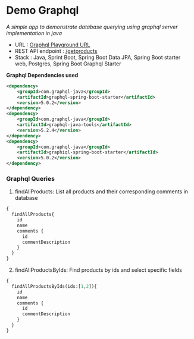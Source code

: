 # **Demo Graphql**
_A simple app to demonstrate database querying using graphql server implementation in java_

* URL : [Graphql Playground URL][Link]
* REST API endpoint : [/getproducts][REST-Link]
* Stack : Java, Sprint Boot, Spring Boot Data JPA, Spring Boot starter web, Postgres, Spring Boot Graphql Starter

**Graphql Dependencies used**
```xml
<dependency>
    <groupId>com.graphql-java</groupId>
    <artifactId>graphql-spring-boot-starter</artifactId>
    <version>5.0.2</version>
</dependency>
<dependency>
    <groupId>com.graphql-java</groupId>
    <artifactId>graphql-java-tools</artifactId>
    <version>5.2.4</version>
</dependency>
<dependency>
    <groupId>com.graphql-java</groupId>
    <artifactId>graphiql-spring-boot-starter</artifactId>
    <version>5.0.2</version>
</dependency>
```

### Graphql Queries
1. findAllProducts: List all products and their corresponding comments in database
```graphql
{
  findAllProducts{
    id
    name
    comments {
      id
      commentDescription
    }
  }
}
```
2. findAllProductsByIds: Find products by ids and select specific fields

```graphql
{
  findAllProductsByIds(ids:[1,2]){
    id
    name
    comments {
      id
      commentDescription
    }
  }
}
```

[Link]: https://graphql-demo-dinesh.herokuapp.com/graphiql?query=%23%20%7B%0A%23%20%20%20findAllProducts%7B%0A%23%20%20%20%20%20id%0A%23%20%20%20%20%20name%0A%23%20%20%20%20%20comments%20%7B%0A%23%20%20%20%20%20%20%20id%0A%23%20%20%20%20%20%20%20commentDescription%0A%23%20%20%20%20%20%7D%0A%23%20%20%20%7D%0A%23%20%7D%0A%0A%7B%0A%20%20findAllProductsByIds(ids%3A%5B1%5D)%7B%0A%20%20%20%20id%0A%20%20%20%20name%0A%20%20%20%20comments%20%7B%0A%20%20%20%20%20%20id%0A%20%20%20%20%20%20commentDescription%0A%20%20%20%20%7D%0A%20%20%7D%0A%7D

[REST-Link]:https://graphql-demo-dinesh.herokuapp.com/getproducts
